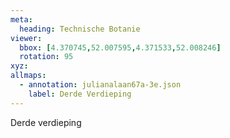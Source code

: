 ```yaml
---
meta:
  heading: Technische Botanie
viewer:
  bbox: [4.370745,52.007595,4.371533,52.008246]
  rotation: 95
xyz:
allmaps:
  - annotation: julianalaan67a-3e.json
    label: Derde Verdieping
---
```

Derde verdieping